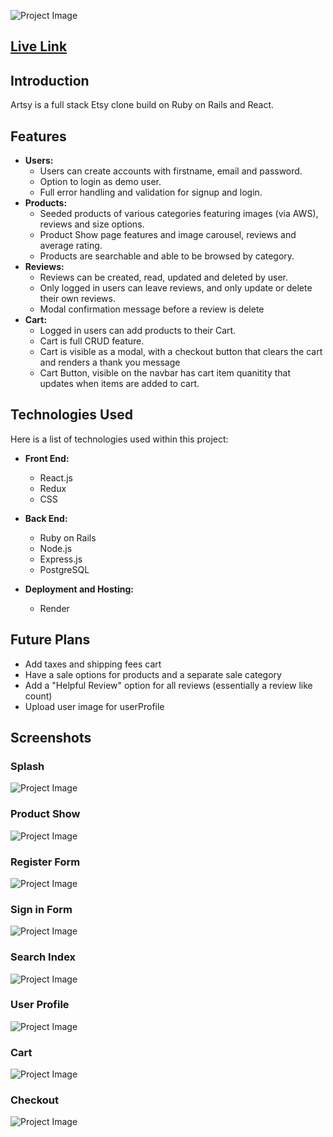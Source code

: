 ![Project Image](./frontend/src/assets/images/artsy_logo.png)

## [Live Link](https://artsy-bp61.onrender.com/)

## Introduction
Artsy is a full stack Etsy clone build on Ruby on Rails and React.

## Features
- **Users:**
    - Users can create accounts with firstname, email and password.
    - Option to login as demo user.
    - Full error handling and validation for signup and login.
- **Products:**
    - Seeded products of various categories featuring images (via AWS), reviews and size options.
    - Product Show page features and image carousel, reviews and average rating.
    - Products are searchable and able to be browsed by category.
- **Reviews:**
    - Reviews can be created, read, updated and deleted by user.
    - Only logged in users can leave reviews, and only update or delete their own reviews.
    - Modal confirmation message before a review is delete
- **Cart:**
    - Logged in users can add products to their Cart.
    - Cart is full CRUD feature.
    - Cart is visible as a modal, with a checkout button that clears the cart and renders a thank you message
    - Cart Button, visible on the navbar has cart item quanitity that updates when items are added to cart.

## Technologies Used
Here is a list of technologies used within this project:

- **Front End:**
  - React.js
  - Redux
  - CSS

- **Back End:**
  - Ruby on Rails
  - Node.js
  - Express.js
  - PostgreSQL

- **Deployment and Hosting:**
  - Render

## Future Plans
  - Add taxes and shipping fees cart
  - Have a sale options for products and a separate sale category
  - Add a "Helpful Review" option for all reviews (essentially a review like count)
  - Upload user image for userProfile

## Screenshots

### Splash
![Project Image](./images/LoggedInSplash.png)
### Product Show
![Project Image](./images/ProductShow.png)
### Register Form
![Project Image](./images/RegisterForm.png)
### Sign in Form
![Project Image](./images/SignInForm.png)
### Search Index
![Project Image](./images/SearchIndex.png)
### User Profile
![Project Image](./images/UserProfile.png)
### Cart
![Project Image](./images/Cart.png)
### Checkout
![Project Image](./images/Checkout.png)
